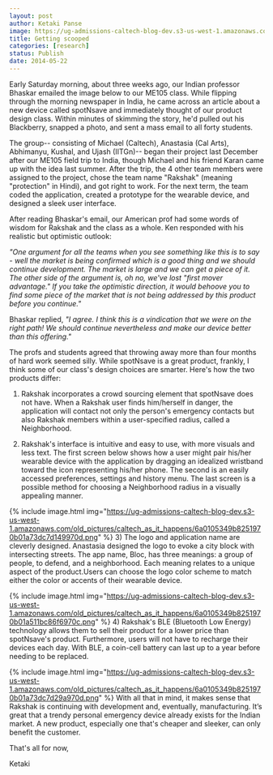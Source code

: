 ```yaml
---
layout: post
author: Ketaki Panse
image: https://ug-admissions-caltech-blog-dev.s3-us-west-1.amazonaws.com/old_pictures/caltech_as_it_happens/6a0105349b8251970b01a3fd0ce5da970b.png
title: Getting scooped
categories: [research]
status: Publish
date: 2014-05-22
---
```



Early Saturday morning, about three weeks ago, our Indian professor Bhaskar emailed the image below to our ME105 class. While flipping through the morning newspaper in India, he came across an article about a new device called spotNsave and immediately thought of our product design class. Within minutes of skimming the story, he'd pulled out his Blackberry, snapped a photo, and sent a mass email to all forty students.

The group-- consisting of Michael (Caltech), Anastasia (Cal Arts), Abhimanyu, Kushal, and Ujash (IITGn)-- began their project last December after our ME105 field trip to India, though Michael and his friend Karan came up with the idea last summer. After the trip, the 4 other team members were assigned to the project, chose the team name "Rakshak" (meaning "protection" in Hindi), and got right to work. For the next term, the team coded the application, created a prototype for the wearable device, and designed a sleek user interface.

After reading Bhaskar's email, our American prof had some words of wisdom for Rakshak and the class as a whole. Ken responded with his realistic but optimistic outlook:

*"One argument for all the teams when you see something like this is to say - well the market is being confirmed which is a good thing and we should continue development. The market is large and we can get a piece of it. The other side of the argument is, oh no, we've lost "first mover advantage." If you take the optimistic direction, it would behoove you to find some piece of the market that is not being addressed by this product before you continue."*

Bhaskar replied, *"I agree. I think this is a vindication that we were on the right path! We should continue nevertheless and make our device better than this offering."*

The profs and students agreed that throwing away more than four months of hard work seemed silly. While spotNsave is a great product, frankly, I think some of our class's design choices are smarter. Here's how the two products differ:

1) Rakshak incorporates a crowd sourcing element that spotNsave does not have. When a Rakshak user finds him/herself in danger, the application will contact not only the person's emergency contacts but also Rakshak members within a user-specified radius, called a Neighborhood.

2) Rakshak's interface is intuitive and easy to use, with more visuals and less text. The first screen below shows how a user might pair his/her wearable device with the application by dragging an idealized wristband toward the icon representing his/her phone. The second is an easily accessed preferences, settings and history menu. The last screen is a possible method for choosing a Neighborhood radius in a visually appealing manner.


{% include image.html img="https://ug-admissions-caltech-blog-dev.s3-us-west-1.amazonaws.com/old_pictures/caltech_as_it_happens/6a0105349b8251970b01a73dc7d149970d.png" %}
3) The logo and application name are cleverly designed. Anastasia designed the logo to evoke a city block with intersecting streets. The app name, Bloc, has three meanings: a group of people, to defend, and a neighborhood. Each meaning relates to a unique aspect of the product.Users can choose the logo color scheme to match either the color or accents of their wearable device.


{% include image.html img="https://ug-admissions-caltech-blog-dev.s3-us-west-1.amazonaws.com/old_pictures/caltech_as_it_happens/6a0105349b8251970b01a511bc86f6970c.png" %}
4) Rakshak's BLE (Bluetooth Low Energy) technology allows them to sell their product for a lower price than spotNsave's product. Furthermore, users will not have to recharge their devices each day. With BLE, a coin-cell battery can last up to a year before needing to be replaced.


{% include image.html img="https://ug-admissions-caltech-blog-dev.s3-us-west-1.amazonaws.com/old_pictures/caltech_as_it_happens/6a0105349b8251970b01a73dc7d29a970d.png" %}
With all that in mind, it makes sense that Rakshak is continuing with development and, eventually, manufacturing. It’s great that a trendy personal emergency device already exists for the Indian market. A new product, especially one that's cheaper and sleeker, can only benefit the customer.

That's all for now,

Ketaki

